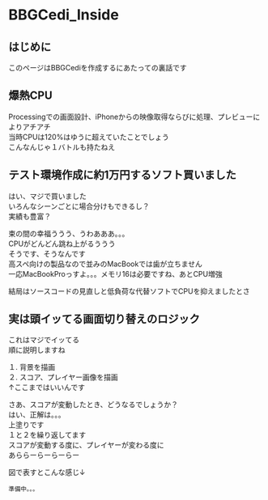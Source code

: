 # BBGCedi_Inside

## はじめに
このページはBBGCediを作成するにあたっての裏話です

## 爆熱CPU
Processingでの画面設計、iPhoneからの映像取得ならびに処理、プレビューによりアチアチ  
当時CPUは120%はゆうに超えていたことでしょう  
こんなんじゃ１バトルも持たねえ


## テスト環境作成に約1万円するソフト買いました
はい、マジで買いました  
いろんなシーンごとに場合分けもできるし？  
実績も豊富？

束の間の幸福ううう、うわあああ。。。  
CPUがどんどん跳ね上がるううう  
そうです、そうなんです  
高スペ向けの製品なので並みのMacBookでは歯が立ちません  
一応MacBookProっすよ。。。メモリ16は必要ですね、あとCPU増強

結局はソースコードの見直しと低負荷な代替ソフトでCPUを抑えましたとさ

## 実は頭イッてる画面切り替えのロジック
これはマジでイッてる  
順に説明しますね

１. 背景を描画  
２. スコア、プレイヤー画像を描画  
↑ここまではいいんです

さあ、スコアが変動したとき、どうなるでしょうか？  
はい、正解は。。。  
上塗りです  
１と２を繰り返してます  
スコアが変動する度に、プレイヤーが変わる度に  
あららーらーらーらー

図で表すとこんな感じ↓

```
準備中。。。
```
